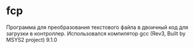 # fcp
Программа для преобразования текстового файла в двоичный код для загрузки в контроллер.
Использовался компилятор gcc (Rev3, Built by MSYS2 project) 9.1.0
